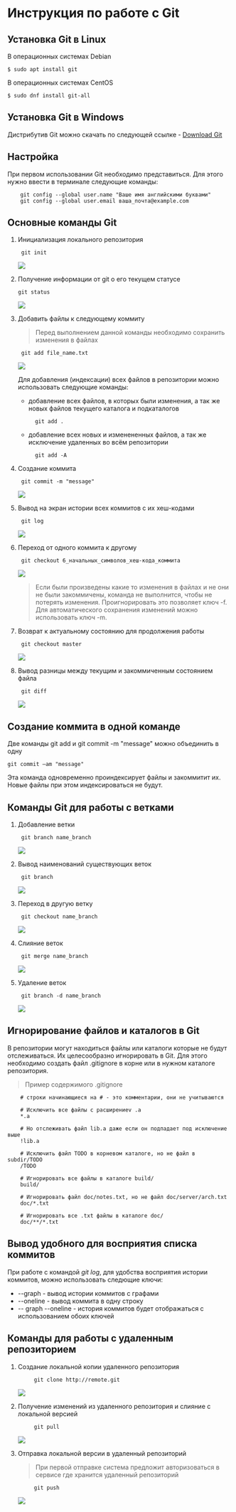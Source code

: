 # Инструкция по работе с Git

## Установка Git в Linux

В операционных системах Debian

    $ sudo apt install git

В операционных системах CentOS

    $ sudo dnf install git-all

## Установка Git в Windows

Дистрибутив Git можно скачать по следующей ссылке - [Download Git](https://git-scm.com/download/win)

## Настройка

При первом использовании Git необходимо представиться. Для этого нужно ввести в терминале следующие команды:

        git config --global user.name "Ваше имя английскими буквами"
        git config --global user.email ваша_почта@example.com

## Основные команды Git

1. Инициализация локального репозитория 

        git init
    ![](image/git_init.png)

2.  Получение информации от git о его текущем статусе

        git status
    ![](image/git_status.png)

3. Добавить файлы к следующему коммиту

    >Перед выполнением данной команды необходимо сохранить изменения в файлах
     
        git add file_name.txt
    ![](image/git_add_name_file.png)      

    Для добавления (индексации) всех файлов в репозитории можно использовать следующие команды:
    
    * добавление всех файлов, в которых были изменения, а так же новых файлов текущего каталога и подкаталогов
            
            git add .
    * добавление всех новых и изменененных файлов, а так же исключение удаленных во всём репозитории

            git add -A

4. Cоздание коммита

        git commit -m "message" 
    ![](image/git_commit.png)

5. Вывод на экран истории всех коммитов с их хеш-кодами

        git log
    ![](image/git_log.png)

6. Переход от одного коммита к другому

        git checkout 6_начальных_символов_хеш-кода_коммита
    ![](image/git_checkout.png)
    >Если были произведены какие то изменения в файлах и не они не были закоммичены, команда не выполнится, чтобы не потерять изменения. Проигнорировать это позволяет ключ -f. Для автоматического сохранения изменений можно использовать ключ -m.

7. Возврат к актуальному состоянию для продолжения работы

        git checkout master
    ![](image/git_checkout_master.png)

8. Вывод разницы между текущим и закоммиченным состоянием файла

        git diff
    ![](image/git_diff.png)

## Создание коммита в одной команде

Две команды  git add и git commit -m "message" можно объединить в одну
    
    git commit –am "message"
Эта команда одновременно проиндексирует файлы и закоммитит их. Новые файлы при этом индексироваться не будут.

## Команды Git для работы с ветками

1. Добавление ветки
        
        git branch name_branch
    ![](image/git_branch_name.png)

2. Вывод наименований существующих веток

        git branch
    ![](image/git_branch.png)
    
3. Переход в другую ветку

        git checkout name_branch
    ![](image/git_checkout_name_branch.png)

4. Слияние веток

        git merge name_branch
    ![](image/git_merge_name_branch.png)
    
5. Удаление веток

        git branch -d name_branch
    ![](image/git_branch_delete.png)

## Игнорирование файлов и каталогов в Git

В репозитории могут находиться файлы или каталоги которые не будут отслеживаться. Их целесообразно игнорировать в Git. Для этого необходимо создать файл .gitignore в корне или в нужном каталоге репозитория.

> Пример содержимого .gitignore 

        # строки начинающиеся на # - это комментарии, они не учитываются
        
        # Исключить все файлы с расширениеv .a
        *.a
        
        # Но отслеживать файл lib.a даже если он подпадает под исключение выше
        !lib.a
        
        # Исключить файл TODO в корневом каталоге, но не файл в subdir/TODO
        /TODO
        
        # Игнорировать все файлы в каталоге build/
        build/
        
        # Игнорировать файл doc/notes.txt, но не файл doc/server/arch.txt
        doc/*.txt
        
        # Игнорировать все .txt файлы в каталоге doc/
        doc/**/*.txt

    
## Вывод удобного для восприятия списка коммитов

При работе с командой *git log*, для удобства восприятия истории коммитов, можно использовать следющие ключи:

* --graph - вывод истории коммитов с графами
* --oneline - вывод коммита в одну строку
* -- graph --oneline - история коммитов будет отображаться с использованием обоих ключей

## Команды для работы с удаленным репозиторием

1. Создание локальной копии удаленного репозитория

            git clone http://remote.git
    ![](image/git_clone.png)

2. Получение изменений из удаленного репозитория и слияние с локальной версией

            git pull
    ![](image/git_pull.png)
    
3. Отправка локальной версии в удаленный репозиторий

    > При первой отправке система предложит авторизоваться в сервисе где хранится удаленный репозиторий
    
            git push
    ![](image/git_push.png)
